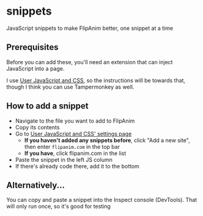 # snippets
JavaScript snippets to make FlipAnim better, one snippet at a time

## Prerequisites
Before you can add these, you'll need an extension that can inject JavaScript into a page.

I use [User JavaScript and CSS](https://chrome.google.com/webstore/detail/user-javascript-and-css/nbhcbdghjpllgmfilhnhkllmkecfmpld), so the instructions will be towards that, though I think you can use Tampermonkey as well.

## How to add a snippet
- Navigate to the file you want to add to FlipAnim
- Copy its contents
- Go to [User JavaScript and CSS' settings page](chrome-extension://nbhcbdghjpllgmfilhnhkllmkecfmpld/options.html) 
  - **If you haven't added any snippets before**, click "Add a new site", then enter `flipanim.com` in the top bar
  - **If you have**, click flipanim.com in the list
- Paste the snippet in the left JS column
- If there's already code there, add it to the bottom 

## Alternatively...
You can copy and paste a snippet into the Inspect console (DevTools). That will only run once, so it's good for testing
